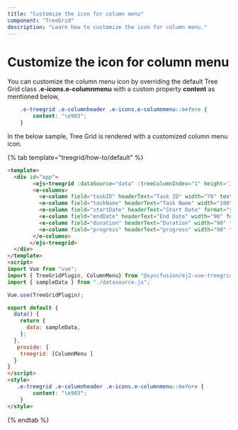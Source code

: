 ```yaml
---
title: "Customize the icon for column menu"
component: "TreeGrid"
description: "Learn how to customize the icon for column menu."
---
```


# Customize the icon for column menu

You can customize the column menu icon by overriding the default Tree Grid class **.e-icons.e-columnmenu** with a custom property **content** as mentioned below,

```css
    .e-treegrid .e-columnheader .e-icons.e-columnmenu::before {
        content: "\e903";
    }
```

In the below sample, Tree Grid is rendered with a customized column menu icon.

{% tab template="treegrid/how-to/default" %}

```html
<template>
  <div id="app">
        <ejs-treegrid :dataSource="data" :treeColumnIndex="1" height='300px' :showColumnMenu='true' childMapping="subtasks" ref="treegrid">
        <e-columns>
          <e-column field="taskID" headerText="Task ID" width="70" textAlign="Right"></e-column>
          <e-column field="taskName" headerText="Task Name" width="100" ></e-column>
          <e-column field="startDate" headerText="Start Date" format="yMd" width="90" textAlign="Right"></e-column>
          <e-column field="endDate" headerText="End Date" width="90" format="yMd" textAlign="Center"></e-column>
          <e-column field="duration" headerText="Duration" width="90" textAlign="Right"></e-column>
          <e-column field="progress" headerText="progress" width="90" textAlign="Right"></e-column>
        </e-columns>
       </ejs-treegrid>
  </div>
</template>
<script>
import Vue from "vue";
import { TreeGridPlugin, ColumnMenu} from "@syncfusion/ej2-vue-treegrid";
import { sampleData } from "./datasource.js";

Vue.use(TreeGridPlugin);

export default {
  data() {
    return {
      data: sampleData,
    };
  },
   provide: {
    treegrid: [ColumnMenu ]
  }
}
</script>
<style>
   .e-treegrid .e-columnheader .e-icons.e-columnmenu::before {
        content: "\e903";
    }
</style>
```

{% endtab %}